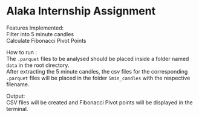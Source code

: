 <h1>Alaka Internship Assignment</h1>


Features Implemented:<br>
Filter into 5 minute candles<br>
Calculate Fibonacci Pivot Points<br>

How to run :<br>
The `.parquet` files to be analysed should be placed inside a folder named `data` in the root directory.<br>
After extracting the 5 minute candles, the csv files for the corresponding `.parquet` files will be placed in the folder `5min_candles` with the respective filename.

Output:<br>
CSV files will be created and Fibonacci Pivot points will be displayed in the terminal.
